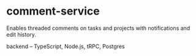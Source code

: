 # comment-service

Enables threaded comments on tasks and projects with notifications and edit history.

backend – TypeScript, Node.js, tRPC, Postgres
